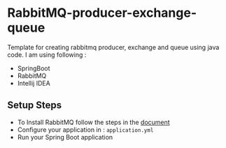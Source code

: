 # RabbitMQ-producer-exchange-queue
Template for creating rabbitmq producer, exchange and queue using java code. I am using following :
- SpringBoot
- RabbitMQ
- Intellij IDEA

## Setup Steps
- To Install RabbitMQ follow the steps in the [document](https://www.rabbitmq.com/download.html)
- Configure your application in : `application.yml`
- Run your Spring Boot application
